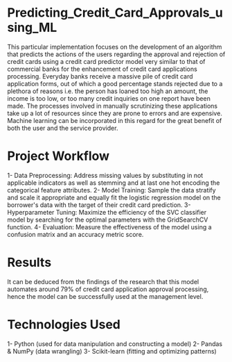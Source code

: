 # Predicting_Credit_Card_Approvals_using_ML
This particular implementation focuses on the development of an algorithm that predicts the actions of the users regarding the approval and rejection of credit cards using a credit card predictor model very similar to that of commercial banks for the enhancement of credit card applications processing. Everyday banks receive a massive pile of credit card application forms, out of which a good percentage stands rejected due to a plethora of reasons i.e. the person has loaned too high an amount, the income is too low, or too many credit inquiries on one report have been made. The processes involved in manually scrutinizing these applications take up a lot of resources since they are prone to errors and are expensive. Machine learning can be incorporated in this regard for the great benefit of both the user and the service provider.

# Project Workflow 
1- Data Preprocessing: Address missing values by substituting in not applicable indicators as well as stemming and at last one hot encoding the categorical feature attributes. 
2- Model Training: Sample the data stratify and scale it appropriate and equally fit the logistic regression model on the borrower's data with the target of their credit card prediction. 
3- Hyperparameter Tuning: Maximize the efficiency of the SVC classifier model by searching for the optimal parameters with the GridSearchCV function. 
4- Evaluation: Measure the effectiveness of the model using a confusion matrix and an accuracy metric score.

# Results 
It can be deduced from the findings of the research that this model automates around 79% of credit card application approval processing, hence the model can be successfully used at the management level.

# Technologies Used 
1- Python (used for data manipulation and constructing a model) 
2- Pandas & NumPy (data wrangling) 
3- Scikit-learn (fitting and optimizing patterns) 
